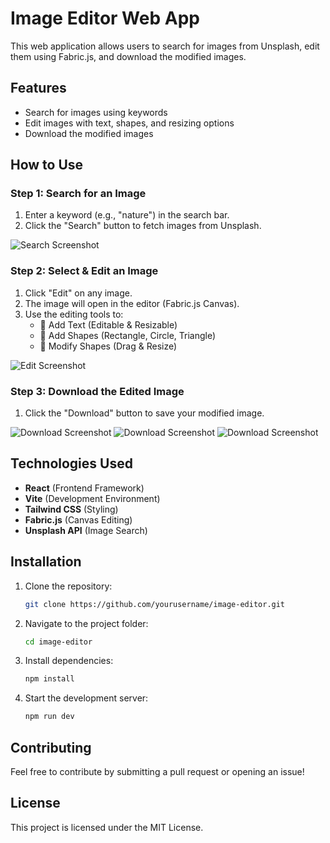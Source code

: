# Image Editor Web App

This web application allows users to search for images from Unsplash, edit them using Fabric.js, and download the modified images.

## Features
- Search for images using keywords
- Edit images with text, shapes, and resizing options
- Download the modified images

## How to Use

### Step 1: Search for an Image
1. Enter a keyword (e.g., "nature") in the search bar.
2. Click the "Search" button to fetch images from Unsplash.

![Search Screenshot](./assets/search-screen.png)

### Step 2: Select & Edit an Image
1. Click "Edit" on any image.
2. The image will open in the editor (Fabric.js Canvas).
3. Use the editing tools to:
   - 📝 Add Text (Editable & Resizable)
   - 🔵 Add Shapes (Rectangle, Circle, Triangle)
   - 🎨 Modify Shapes (Drag & Resize)

![Edit Screenshot](./assets/edit-screen.png)

### Step 3: Download the Edited Image
1. Click the "Download" button to save your modified image.

![Download Screenshot](./assets/first.png)
![Download Screenshot](./assets/second.png)
![Download Screenshot](./assets/third.png)


## Technologies Used
- **React** (Frontend Framework)
- **Vite** (Development Environment)
- **Tailwind CSS** (Styling)
- **Fabric.js** (Canvas Editing)
- **Unsplash API** (Image Search)

## Installation

1. Clone the repository:
   ```sh
   git clone https://github.com/yourusername/image-editor.git
   ```
2. Navigate to the project folder:
   ```sh
   cd image-editor
   ```
3. Install dependencies:
   ```sh
   npm install
   ```
4. Start the development server:
   ```sh
   npm run dev
   ```

## Contributing
Feel free to contribute by submitting a pull request or opening an issue!

## License
This project is licensed under the MIT License.

